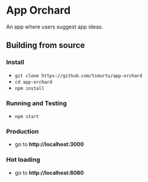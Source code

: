 # App Orchard

An app where users suggest app ideas.

## Building from source

### Install
- `git clone https://github.com/timurtu/app-orchard`
- `cd app-orchard`
- `npm install`

### Running and Testing
- `npm start`

### Production
- go to __http://localhost:3000__

### Hot loading
- go to __http://localhost:8080__

